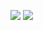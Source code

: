 ![](../../images/2016年11月/wj-11-04-第026封信丨便宜的眼泪.jpg)
![](../../images/2016年11月/wj-11-04-第026封信丨便宜的眼泪.jpg)
